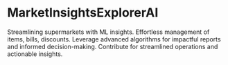 # MarketInsightsExplorerAI
 Streamlining supermarkets with ML insights. Effortless management of items, bills, discounts. Leverage advanced algorithms for impactful reports and informed decision-making. Contribute for streamlined operations and actionable insights.
